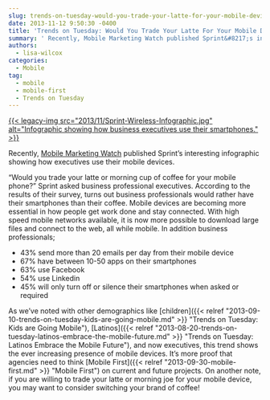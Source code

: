 ```yaml
---
slug: trends-on-tuesday-would-you-trade-your-latte-for-your-mobile-device
date: 2013-11-12 9:50:30 -0400
title: 'Trends on Tuesday: Would You Trade Your Latte For Your Mobile Device?'
summary: ' Recently, Mobile Marketing Watch published Sprint&#8217;s interesting infographic showing how executives use their mobile devices. &#8220;Would you trade your latte or morning cup of coffee for your mobile phone?&#8221; Sprint asked business professional executives. According to the results of their survey, turns out business professionals would'
authors:
  - lisa-wilcox
categories:
  - Mobile
tag:
  - mobile
  - mobile-first
  - Trends on Tuesday
---
```


[{{< legacy-img src="2013/11/Sprint-Wireless-Infographic.jpg" alt="Infographic showing how business executives use their smartphones." >}}](https://s3.amazonaws.com/sitesusa/wp-content/uploads/sites/212/2013/11/Sprint-Wireless-Infographic.jpg)

Recently, [Mobile Marketing Watch](http://www.mobilemarketingwatch.com/infographic-how-business-executives-use-their-mobile-devices-37132/) published Sprint&#8217;s interesting infographic showing how executives use their mobile devices.

&#8220;Would you trade your latte or morning cup of coffee for your mobile phone?&#8221; Sprint asked business professional executives. According to the results of their survey, turns out business professionals would rather have their smartphones than their coffee. Mobile devices are becoming more essential in how people get work done and stay connected. With high speed mobile networks available, it is now more possible to download large files and connect to the web, all while mobile. In addition business professionals;

  * 43% send more than 20 emails per day from their mobile device
  * 67% have between 10-50 apps on their smartphones
  * 63% use Facebook
  * 54% use Linkedin
  * 45% will only turn off or silence their smartphones when asked or required

As we&#8217;ve noted with other demographics like [children]({{< relref "2013-09-10-trends-on-tuesday-kids-are-going-mobile.md" >}} "Trends on Tuesday: Kids are Going Mobile"), [Latinos]({{< relref "2013-08-20-trends-on-tuesday-latinos-embrace-the-mobile-future.md" >}} "Trends on Tuesday: Latinos Embrace the Mobile Future"), and now executives, this trend shows the ever increasing presence of mobile devices. It&#8217;s more proof that agencies need to think [Mobile First]({{< relref "2013-09-30-mobile-first.md" >}} "Mobile First") on current and future projects. On another note, if you are willing to trade your latte or morning joe for your mobile device, you may want to consider switching your brand of coffee!